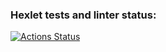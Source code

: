 ### Hexlet tests and linter status:
[![Actions Status](https://github.com/mralexvolgograd/qa-engineer-project-84/actions/workflows/hexlet-check.yml/badge.svg)](https://github.com/mralexvolgograd/qa-engineer-project-84/actions)